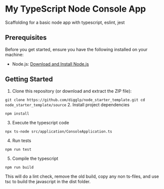 

# My TypeScript Node Console App

Scaffolding for a basic node app with typescript, eslint, jest

## Prerequisites

Before you get started, ensure you have the following installed on your machine:

- Node.js: [Download and Install Node.js](https://nodejs.org/)

## Getting Started

1. Clone this repository (or download and extract the ZIP file):

`
   git clone https://github.com/digglp/node_starter_template.git
   cd node_starter_template/source
`
2. Install project dependencies

`
   npm install
`

3. Execute the typescript code

`
   npx ts-node src/application/ConsoleApplication.ts
`

4. Run tests

`
   npm run test
`

5. Compile the typescript

`
   npm run build
`

This will do a lint check, remove the old build, copy any non ts-files, and use tsc to build the javascript in the dist folder.